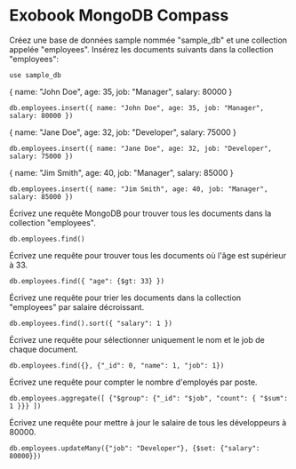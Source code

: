 # Exobook MongoDB Compass

Créez une base de données sample nommée "sample_db" et une collection appelée "employees". Insérez les documents suivants dans la collection "employees":

`use sample_db`

{ name: "John Doe", age: 35, job: "Manager", salary: 80000 }

`db.employees.insert({ name: "John Doe", age: 35, job: "Manager", salary: 80000 })`

{ name: "Jane Doe", age: 32, job: "Developer", salary: 75000 }

`db.employees.insert({ name: "Jane Doe", age: 32, job: "Developer", salary: 75000 })`

{ name: "Jim Smith", age: 40, job: "Manager", salary: 85000 }

`db.employees.insert({ name: "Jim Smith", age: 40, job: "Manager", salary: 85000 })`

Écrivez une requête MongoDB pour trouver tous les documents dans la collection "employees".

`db.employees.find()`

Écrivez une requête pour trouver tous les documents où l'âge est supérieur à 33.

`db.employees.find({ "age": {$gt: 33} })`

Écrivez une requête pour trier les documents dans la collection "employees" par salaire décroissant.

`db.employees.find().sort({ "salary": 1 })`

Écrivez une requête pour sélectionner uniquement le nom et le job de chaque document.

`db.employees.find({}, {"_id": 0, "name": 1, "job": 1})`

Écrivez une requête pour compter le nombre d'employés par poste.

`db.employees.aggregate([ {"$group": {"_id": "$job", "count": { "$sum": 1 }}} ])`

Écrivez une requête pour mettre à jour le salaire de tous les développeurs à 80000.

`db.employees.updateMany({"job": "Developer"}, {$set: {"salary": 80000}})`